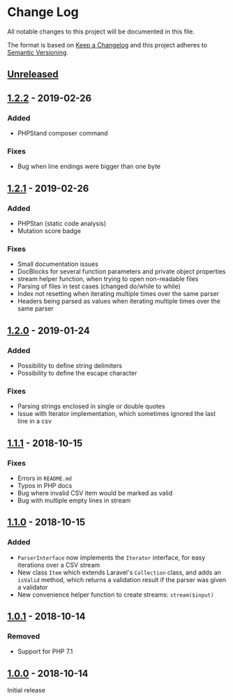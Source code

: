 # Change Log
All notable changes to this project will be documented in this file.

The format is based on [Keep a Changelog](http://keepachangelog.com/) 
and this project adheres to [Semantic Versioning](http://semver.org/).

## [Unreleased]


## [1.2.2] - 2019-02-26
### Added
- PHPStand composer command

### Fixes
- Bug when line endings were bigger than one byte

## [1.2.1] - 2019-02-26
### Added
- PHPStan (static code analysis)
- Mutation score badge

### Fixes
- Small documentation issues
- DocBlocks for several function parameters and private object properties
- stream helper function, when trying to open non-readable files
- Parsing of files in test cases (changed do/while to while)
- Index not resetting when iterating multiple times over the same parser
- Headers being parsed as values when iterating multiple times over the same parser

## [1.2.0] - 2019-01-24
### Added
- Possibility to define string delimiters
- Possibility to define the escape character

### Fixes
- Parsing strings enclosed in single or double quotes
- Issue with Iterator implementation, which sometimes ignored the last line in a csv

## [1.1.1] - 2018-10-15
### Fixes
- Errors in ```README.md```
- Typos in PHP docs
- Bug where invalid CSV item would be marked as valid
- Bug with multiple empty lines in stream

## [1.1.0] - 2018-10-15
### Added
- ```ParserInterface``` now implements the ```Iterator``` interface, for easy iterations over a CSV stream
- New class ```Item``` which extends Laravel's ```Collection``` class, and adds an ```isValid``` method, which returns a validation result if the parser was given a validator
- New convenience helper function to create streams: ```stream($input)```

## [1.0.1] - 2018-10-14
### Removed
- Support for PHP 7.1

## [1.0.0] - 2018-10-14
Initial release

[Unreleased]: https://github.com/offdev/csv/compare/1.2.2...master
[1.2.2]: https://github.com/offdev/csv/compare/1.2.1...1.2.2
[1.2.1]: https://github.com/offdev/csv/compare/1.2.0...1.2.1
[1.2.0]: https://github.com/offdev/csv/compare/1.1.1...1.2.0
[1.1.1]: https://github.com/offdev/csv/compare/1.1.0...1.1.1
[1.1.0]: https://github.com/offdev/csv/compare/1.0.1...1.1.0
[1.0.1]: https://github.com/offdev/csv/compare/1.0.0...1.0.1
[1.0.0]: https://github.com/offdev/csv/tree/1.0.0